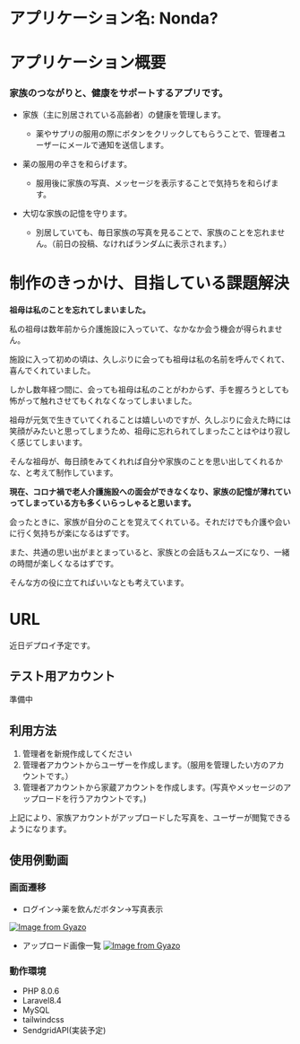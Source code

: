 # アプリケーション名: Nonda?

# アプリケーション概要

### 家族のつながりと、健康をサポートするアプリです。

- 家族（主に別居されている高齢者）の健康を管理します。
  - 薬やサプリの服用の際にボタンをクリックしてもらうことで、管理者ユーザーにメールで通知を送信します。

- 薬の服用の辛さを和らげます。
  - 服用後に家族の写真、メッセージを表示することで気持ちを和らげます。

- 大切な家族の記憶を守ります。
  - 別居していても、毎日家族の写真を見ることで、家族のことを忘れません。（前日の投稿、なければランダムに表示されます。）

# 制作のきっかけ、目指している課題解決
**祖母は私のことを忘れてしまいました。**

私の祖母は数年前から介護施設に入っていて、なかなか会う機会が得られません。

施設に入って初めの頃は、久しぶりに会っても祖母は私の名前を呼んでくれて、喜んでくれていました。

しかし数年経つ間に、会っても祖母は私のことがわからず、手を握ろうとしても怖がって触れさせてもくれなくなってしまいました。

祖母が元気で生きていてくれることは嬉しいのですが、久しぶりに会えた時には笑顔がみたいと思ってしまうため、祖母に忘れられてしまったことはやはり寂しく感じてしまいます。

そんな祖母が、毎日顔をみてくれれば自分や家族のことを思い出してくれるかな、と考えて制作しています。




**現在、コロナ禍で老人介護施設への面会ができなくなり、家族の記憶が薄れていってしまっている方も多くいらっしゃると思います。**

会ったときに、家族が自分のことを覚えてくれている。それだけでも介護や会いに行く気持ちが楽になるはずです。

また、共通の思い出がまとまっていると、家族との会話もスムーズになり、一緒の時間が楽しくなるはずです。

そんな方の役に立てればいいなとも考えています。

# URL
近日デプロイ予定です。

## テスト用アカウント
準備中

## 利用方法

1. 管理者を新規作成してください
1. 管理者アカウントからユーザーを作成します。（服用を管理したい方のアカウントです。）
1. 管理者アカウントから家蔵アカウントを作成します。(写真やメッセージのアップロードを行うアカウントです。)

上記により、家族アカウントがアップロードした写真を、ユーザーが閲覧できるようになります。

## 使用例動画
### 画面遷移
- ログイン→薬を飲んだボタン→写真表示

[![Image from Gyazo](https://i.gyazo.com/d725eb19701252c3800b94248e35192e.gif)](https://gyazo.com/d725eb19701252c3800b94248e35192e)

- アップロード画像一覧
[![Image from Gyazo](https://i.gyazo.com/449d0595a5ce5e3504a1bfae8c4e3062.png)](https://gyazo.com/449d0595a5ce5e3504a1bfae8c4e3062)

### 動作環境
- PHP 8.0.6
- Laravel8.4
- MySQL
- tailwindcss
- SendgridAPI(実装予定)